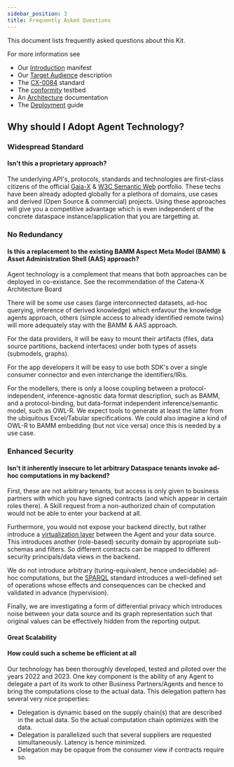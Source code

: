 ```yaml
---
sidebar_position: 3
title: Frequently Asked Questions
---
```


This document lists frequently asked questions about this Kit.

For more information see

* Our [Introduction](audience) manifest
* Our [Target Audience](audience) description
* The [CX-0084](CX-0084-Federated_Queries_In_Data_Spaces_v1.0.0) standard
* The [conformity](testbed) testbed
* An [Architecture](../development-view/architecture) documentation
* The [Deployment](../operation-view/deployment) guide

## Why should I Adopt Agent Technology?

### Widespread Standard

#### Isn't this a proprietary approach?

The underlying API's, protocols, standards and technologies are first-class citizens of the official [Gaia-X](https://gaia-x.eu/what-is-gaia-x/deliverables/data-spaces/) & [W3C Semantic Web](https://www.w3.org/standards/semanticweb/) portfolio.
These techs have been already adopted globally for a plethora of domains, use cases and derived (Open Source & commercial) projects.
Using these approaches will give you a competitive advantage which is even independent of the concrete dataspace instance/application that you are targetting at.

### No Redundancy

#### Is this a replacement to the existing BAMM Aspect Meta Model (BAMM) & Asset Administration Shell (AAS) approach?

Agent technology is a complement that means that both approaches can be deployed in co-existance. See the recommendation of the Catena-X Architecture Board

There will be some use cases (large interconnected datasets, ad-hoc querying, inference of derived knowledge) which enfavour the knowledge agents approach, others (simple access to already identified remote twins) will more adequately stay with the BAMM & AAS approach.

For the data providers, it will be easy to mount their artifacts (files, data source partitions, backend interfaces) under both types of assets (submodels, graphs).

For the app developers it will be easy to use both SDK's over a single consumer connector and even interchange the identifiers/IRis.

For the modellers, there is only a loose coupling between a protocol-independent, inference-agnostic data format description, such as BAMM, and a protocol-binding, but data-format independent inference/semantic model, such as OWL-R. We expect tools to generate at least the latter from the ubiquitous Excel/Tabular specifications. We could also imagine a kind of OWL-R to BAMM embedding (but not vice versa) once this is needed by a use case.

### Enhanced Security

#### Isn't it inherently insecure to let arbitrary Dataspace tenants invoke ad-hoc computations in my backend?

First, these are not arbitrary tenants, but access is only given to business partners with which you have signed contracts (and which appear in certain roles there).
A Skill request from a non-authorized chain of computation would not be able to enter your backend at all.

Furthermore, you would not expose your backend directly, but rather introduce a [virtualization layer](../development-view/architecture) between the Agent and your data source. This introduces another (role-based) security domain by appropriate sub-schemas and filters. So different contracts can be mapped to different security principals/data views in the backend.

We do not introduce arbitrary (turing-equivalent, hence undecidable) ad-hoc computations, but the [SPARQL](../development-view/sparql) standard introduces a well-defined set of operations whose effects and consequences can be checked and validated in advance (hypervision).

Finally, we are investigating a form of differential privacy which introduces noise between your data source and its graph representation such that original values can be effectively hidden from the reporting output.

#### Great Scalability

#### How could such a scheme be efficient at all

Our technology has been thoroughly developed, tested and piloted over the years 2022 and 2023. One key component is the ability of any Agent to delegate
a part of its work to other Business Partners/Agents and hence to bring the computations close to the actual data. This delegation pattern has several very nice properties:

* Delegation is dynamic based on the supply chain(s) that are described in the actual data. So the actual computation chain optimizes with the data.
* Delegation is parallelized such that several suppliers are requested simultaneously. Latency is hence minimized.
* Delegation may be opaque from the consumer view if contracts require so.
